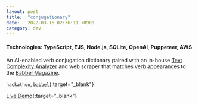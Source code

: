 ```yaml
---
layout: post
title:  "conjugationary"
date:   2022-03-16 02:36:11 +0900
category: dev
---
```


#### **Technologies**: TypeScript, EJS, Node.js, SQLite, OpenAI, Puppeteer, AWS

An AI-enabled verb conjugation dictionary paired with an in-house [Text Complexity Analyzer](https://www.babbel.com/en/magazine/natural-language-processing) and web scraper that matches verb appearances to the [Babbel Magazine](https://www.babbel.com/en/magazine/).  

`hackathon`, [`babbel`](https://babbel.com/){:target="_blank"}

[<u>Live Demo</u>](https://conjugationary.babbel.lol/){:target="_blank"}